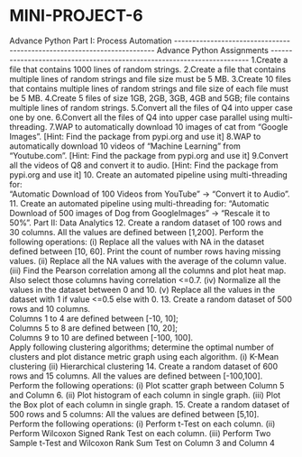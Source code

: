 # MINI-PROJECT-6
Advance Python
Part I: Process Automation ------------------------------------------------------------------------ 
Advance Python Assignments ------------------------------------------------------------------------ 
1.Create a file that contains 1000 lines of random strings. 
2.Create a file that contains multiple lines of random strings and file size must be 5 MB. 
3.Create 10 files that contains multiple lines of random strings and file size of each file must be 5 MB. 
4.Create 5 files of size 1GB, 2GB, 3GB, 4GB and 5GB; file contains multiple lines of random strings. 
5.Convert all the files of Q4 into upper case one by one. 
6.Convert all the files of Q4 into upper case parallel using multi-threading. 
7.WAP to automatically download 10 images of cat from “Google Images”. [Hint: Find the package from pypi.org and use it] 
8.WAP to automatically download 10 videos of “Machine Learning” from “Youtube.com”. [Hint: Find the package from pypi.org and use it] 
9.Convert all the videos of Q8 and convert it to audio. [Hint: Find the package from pypi.org and use it] 
10.   Create an automated pipeline using multi-threading for:  
“Automatic Download of 100 Videos from YouTube” → “Convert it to Audio”. 
11.   Create an automated pipeline using multi-threading for: “Automatic Download of 500 images of Dog from GoogleImages” → “Rescale it to 50%”. 
Part II: Data Analytics 
12.   Create a random dataset of 100 rows and 30 columns. All the values are defined between [1,200].  Perform the following operations: (i) Replace all the values with NA in the dataset defined between [10, 60]. Print the count of number rows having missing values. 
(ii) Replace all the NA values with the average of the column value.  
(iii) Find the Pearson correlation among all the columns and plot heat map. Also select those columns having correlation <=0.7. 
(iv) Normalize all the values in the dataset between 0 and 10. 
(v) Replace all the values in the dataset with 1 if value <=0.5 else with 0. 
13. Create a random dataset of 500 rows and 10 columns.  
Columns 1 to 4 are defined between [-10, 10];  
Columns 5 to 8 are defined between [10, 20];   
Columns 9 to 10 are defined between [-100, 100].  
Apply following clustering algorithms; determine the optimal number of clusters and plot distance metric graph using each algorithm. 
(i) K-Mean clustering 
(ii) Hierarchical clustering 
14. Create a random dataset of 600 rows and 15 columns. All the values are defined between [-100,100]. 
Perform the following operations: 
(i) Plot scatter graph between Column 5 and Column 6. 
(ii) Plot histogram of each column in single graph. 
(iii) Plot the Box plot of each column in single graph. 
15. Create a random dataset of 500 rows and 5 columns: 
All the values are defined between [5,10].  
Perform the following operations: 
(i) Perform t-Test on each column. 
(ii) Perform Wilcoxon Signed Rank Test on each column. 
(iii) Perform Two Sample t-Test and Wilcoxon Rank Sum Test on Column 3 and Column 4 
